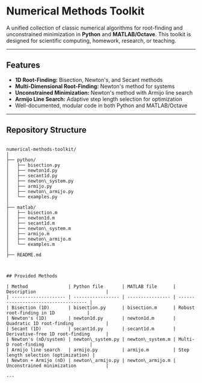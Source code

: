 # Numerical Methods Toolkit

A unified collection of classic numerical algorithms for root-finding and unconstrained minimization in **Python** and **MATLAB/Octave**. This toolkit is designed for scientific computing, homework, research, or teaching.

---

## Features

- **1D Root-Finding:** Bisection, Newton's, and Secant methods
- **Multi-Dimensional Root-Finding:** Newton's method for systems
- **Unconstrained Minimization:** Newton's method with Armijo line search
- **Armijo Line Search:** Adaptive step length selection for optimization
- Well-documented, modular code in both Python and MATLAB/Octave

---

## Repository Structure

```

numerical-methods-toolkit/
│
├── python/
│   ├── bisection.py
│   ├── newton1d.py
│   ├── secant1d.py
│   ├── newton\_system.py
│   ├── armijo.py
│   ├── newton\_armijo.py
│   └── examples.py
│
├── matlab/
│   ├── bisection.m
│   ├── newton1d.m
│   ├── secant1d.m
│   ├── newton\_system.m
│   ├── armijo.m
│   ├── newton\_armijo.m
│   └── examples.m
│
├── README.md



## Provided Methods

| Method               | Python file       | MATLAB file      | Description                          |
| -------------------- | ----------------- | ---------------- | ------------------------------------ |
| Bisection (1D)       | bisection.py      | bisection.m      | Robust root-finding in 1D            |
| Newton's (1D)        | newton1d.py       | newton1d.m       | Quadratic 1D root-finding            |
| Secant (1D)          | secant1d.py       | secant1d.m       | Derivative-free 1D root-finding      |
| Newton's (nD/system) | newton\_system.py | newton\_system.m | Multi-D root-finding                 |
| Armijo line search   | armijo.py         | armijo.m         | Step length selection (optimization) |
| Newton + Armijo (nD) | newton\_armijo.py | newton\_armijo.m | Unconstrained minimization           |

---

